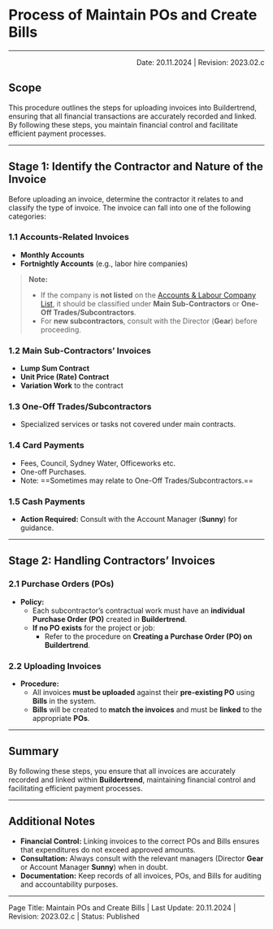 
# Process of Maintain POs and Create Bills
---
<p style="text-align:right">Date: 20.11.2024 | Revision: 2023.02.c</p>

## Scope

This procedure outlines the steps for uploading invoices into Buildertrend, ensuring that all financial transactions are accurately recorded and linked. By following these steps, you maintain financial control and facilitate efficient payment processes.

---

## Stage 1: Identify the Contractor and Nature of the Invoice

Before uploading an invoice, determine the contractor it relates to and classify the type of invoice. The invoice can fall into one of the following categories:

### 1.1 Accounts-Related Invoices

- **Monthly Accounts**
- **Fortnightly Accounts** (e.g., labor hire companies)

> **Note:**
> * If the company is **not listed** on the [Accounts & Labour Company List](/Sub-Contract/database), it should be classified under **Main Sub-Contractors** or **One-Off Trades/Subcontractors**.
> * For **new subcontractors**, consult with the Director (**Gear**) before proceeding.

### 1.2 Main Sub-Contractors’ Invoices

- **Lump Sum Contract**
- **Unit Price (Rate) Contract**
- **Variation Work** to the contract

### 1.3 One-Off Trades/Subcontractors

- Specialized services or tasks not covered under main contracts.

### 1.4 Card Payments

- Fees, Council, Sydney Water, Officeworks etc.
- One-off Purchases.
- Note: ==Sometimes may relate to One-Off Trades/Subcontractors.==

### 1.5 Cash Payments

- **Action Required:** Consult with the Account Manager (**Sunny**) for guidance.

---

## Stage 2: Handling Contractors’ Invoices

### 2.1 Purchase Orders (POs)

- **Policy:**
  - Each subcontractor’s contractual work must have an **individual Purchase Order (PO)** created in **Buildertrend**.
  - **If no PO exists** for the project or job:
    - Refer to the procedure on **Creating a Purchase Order (PO) on Buildertrend**.

### 2.2 Uploading Invoices

- **Procedure:**
  - All invoices **must be uploaded** against their **pre-existing PO** using **Bills** in the system.
  - **Bills** will be created to **match the invoices** and must be **linked** to the appropriate **POs**.

---

## Summary

By following these steps, you ensure that all invoices are accurately recorded and linked within **Buildertrend**, maintaining financial control and facilitating efficient payment processes.

---

## Additional Notes

- **Financial Control:** Linking invoices to the correct POs and Bills ensures that expenditures do not exceed approved amounts.
- **Consultation:** Always consult with the relevant managers (Director **Gear** or Account Manager **Sunny**) when in doubt.
- **Documentation:** Keep records of all invoices, POs, and Bills for auditing and accountability purposes.

---

Page Title: Maintain POs and Create Bills | Last Update: 20.11.2024 | Revision: 2023.02.c | Status: Published
